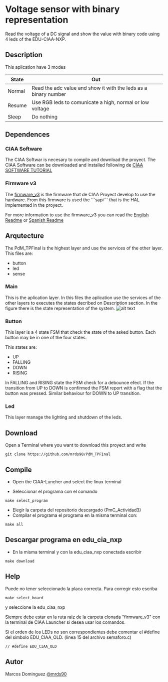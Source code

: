 # Voltage sensor with binary representation

Read the voltage of a DC signal and show the value with binary code using 4 leds of the EDU-CIAA-NXP.

## Description

This aplication have 3 modes

| State  | Out                                                             |
| ------ | --------------------------------------------------------------- |
| Normal | Read the adc value and show it with the leds as a binary number |
| Resume | Use RGB leds to comunicate a high, normal or low voltage        |
| Sleep  | Do nothing                                                      |


## Dependences
### CIAA Software
The CIAA Softwar is necesary to compile and download the proyect.
The CIAA Software can be downloaded and installed following de [CIAA SOFTWARE TUTORIAL](https://github.com/epernia/software/)
### Firmware v3
The [firmware_v3](https://github.com/epernia/firmware_v3/) is the firmware that de CIAA Proyect develop to use the hardware.
From this firmware is used the ´´´sapi´´´ that is the HAL implemented in the proyect.

For more information to use the firmware_v3 you can read the [English Readme](https://github.com/epernia/firmware_v3/blob/master/documentation/firmware/readme/readme-en.md) or [Spanish Readme](https://github.com/epernia/firmware_v3/blob/master/documentation/firmware/readme/readme-es.md)

## Arqutecture

The PdM_TPFinal is the highest layer and use the services of the other layer. This files are:
* button
* led
* sense

### Main
This is the aplication layer. In this files the aplication use the services of the other layers to executes the states decribed on Description section.
In the figure there is the state representation of the system.
![alt text](https://github.com/[username]/[reponame]/blob/[branch]/image.jpg?raw=true)

### Button
This layer is a 4 state FSM that check the state of the asked button. Each button may be in one of the four states.

This states are:
* UP
* FALLING
* DOWN
* RISING

In FALLING and RISING state the FSM check for a debounce efect. If the transition from UP to DOWN is confirmed the FSM report with a flag that the button was pressed. Similar behaviour for DOWN to UP transition.
### Led
This layer manage the lighting and shutdown of the leds.

## Download
Open a Terminal where you want to download this proyect and write
```
git clone https://github.com/mrds90/PdM_TPFinal
```
## Compile

* Open the CIAA-Luncher and select the linux terminal
  
* Seleccionar el programa con el comando
```
make select_program
```
* Elegir la carpeta del repositorio descargado (PmC_Actividad3)
* Compilar el programa el programa en la misma terminal con:
```
make all
```
##  Descargar programa en edu_cia_nxp

* En la misma terminal y con la edu_ciaa_nxp conectada escribir

```
make download
```

## Help

Puede no tener seleccionado la placa correcta. Para corregir esto escriba
```
make select_board
```
y seleccione la edu_ciaa_nxp

Siempre debe estar en la ruta raiz de la carpeta clonada "firmware_v3" con la terminal de CIAA Launcher si desea usar los comandos.

Si el orden de los LEDs no son correspondientes debe comentar el #define del simbolo EDU_CIAA_OLD. (linea 15 del archivo semaforo.c)
```
// #define EDU_CIAA_OLD
```

## Autor

Marcos Dominguez
[@mrds90](https://github.com/mrds90)
